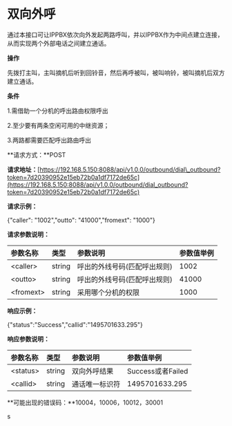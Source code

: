# 双向外呼

通过本接口可让IPPBX依次向外发起两路呼叫，并以IPPBX作为中间点建立连接，从而实现两个外部电话之间建立通话。

**操作**

先拨打主叫，主叫摘机后听到回铃音，然后再呼被叫，被叫响铃，被叫摘机后双方建立通话。

**条件**

1.需借助一个分机的呼出路由权限呼出

2.至少要有两条空闲可用的中继资源；

3.两路都需要匹配呼出路由呼出

**请求方式：**POST

**请求地址：**[https://192.168.5.150:8088/api/v1.0.0/outbound/dial\_outbound?token=7d20390952e15eb72b0a1df7172de65c](https://192.168.5.150:8088/api/v1.0.0/outbound/dial_outbound?token=7d20390952e15eb72b0a1df7172de65c)

**请求示例：**

{"caller": "1002","outto": "41000","fromext": "1000"}

**请求参数说明：**

| 参数名称 | 类型 | 参数说明 | 参数值举例 |
| :--- | :--- | :--- | :--- |
| &lt;caller&gt; | string | 呼出的外线号码\(匹配呼出规则\) | 1002 |
| &lt;outto&gt; | string | 呼出的外线号码\(匹配呼出规则\) | 41000 |
| &lt;fromext&gt; | string | 采用哪个分机的权限 | 1000 |

**响应示例：**

{"status":"Success","callid":"1495701633.295"}

**响应参数说明：**

| 参数名称 | 类型 | 参数说明 | 参数值举例 |
| :--- | :--- | :--- | :--- |
| &lt;status&gt; | string | 双向外呼结果 | Success或者Failed |
| &lt;callid&gt; | string | 通话唯一标识符 | 1495701633.295 |

**可能出现的错误码：**10004，10006，10012，30001

s

